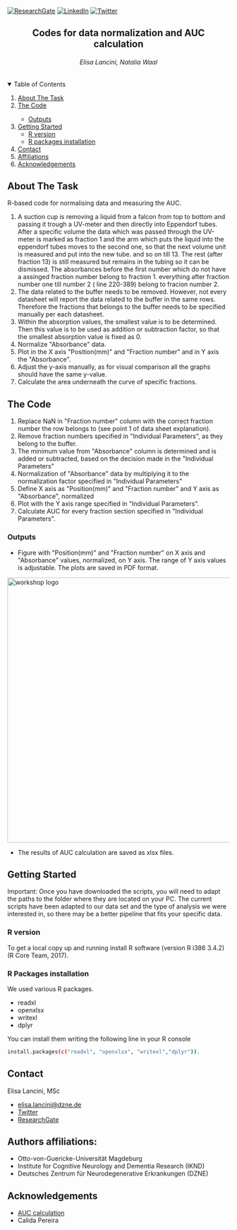 [![ResearchGate][researchgate-shield]][researchgate-url]
[![LinkedIn][linkedin-shield]][linkedin-url]
[![Twitter][Twitter-shield]][Twitter-url]

<!-- PROJECT LOGO -->
<p align="center">
  <h2 align="center">Codes for data normalization and AUC calculation</h3>
</p>
<p align="center">
  <h6 align="center">Elisa Lancini, Natalia Waal</h3>
</p>

<!-- TABLE OF CONTENTS -->
<details open="open">
  <summary>Table of Contents</summary>
  <ol>
    <li>
      <a href="#about-the-task">About The Task</a>
      </ul>
        <li><a href="#the-code">The Code</a></li>
      <ul>
          <li><a href="#outputs">Outputs</a></li>
      </ul>
    </li>
    <li>
      <a href="#getting-started">Getting Started</a>
      <ul>
        <li><a href="#r-version">R version</a></li>
        <li><a href="#r-packages-installation">R packages installation</a></li>
      </ul>
    </li>
    <li><a href="#contact">Contact</a></li>
    <li><a href="#contact">Affiliations</a></li>
    <li><a href="#acknowledgements">Acknowledgements</a></li>
  </ol>
</details>

<!-- ABOUT THE TASK -->
## About The Task 
R-based code for normalising data and measuring the AUC.

1. A suction cup is removing a liquid from a falcon from top to bottom and passing it trough a UV-meter and then directly into Eppendorf tubes. After a specific volume the data which was passed through the UV-meter is marked as fraction 1 and the arm which puts the liquid into the eppendorf tubes moves to the second one, so that the next volume unit is measured and put into the new tube. and so on till 13. The rest (after fraction 13) is still measured but remains in the tubing so it can be dismissed. The absorbances before the first number which do not have a assinged fraction number belong to fraction 1. everything after fraction number one till number 2 ( line 220-389) belong to fracion number 2.
2. The data related to the buffer needs to be removed. However, not every datasheet will report the data related to the buffer in the same rows. Therefore the fractions that belongs to the buffer needs to be specified manually per each datasheet.
3. Within the absorption values, the smallest value is to be determined. Then this value is to be used as addition or subtraction factor, so that the smallest absorption value is fixed as 0.
4. Normalize "Absorbance" data.
5. Plot in the X axis "Position(mm)" and "Fraction number" and in Y axis the "Absorbance".
6. Adjust the y-axis manually, as for visual comparison all the graphs should have the same y-value.
7. Calculate the area underneath the curve of specific fractions.

<!-- THE CODE -->
## The Code

1. Replace NaN in "Fraction number" column with the correct fraction number the row belongs to (see point 1 of data sheet explanation).
2. Remove fraction numbers specified in "Individual Parameters", as they belong to the buffer. 
3. The minimum value from "Absorbance" column is determined and is added or subtracted, based on the decision made in the "Individual Parameters"
4. Normalization of "Absorbance" data by multiplying it to the normalization factor specified in "Individual Parameters"
5. Define X axis as "Position(mm)" and "Fraction number" and Y axis as "Absorbance", normalized
6. Plot with the Y axis range specified in "Individual Parameters".
7. Calculate AUC for every fraction section specified in "Individual Parameters".

<!-- OUTPUTS -->
### Outputs

- Figure with "Position(mm)" and "Fraction number" on X axis and "Absorbance" values, normalized, on Y axis. The range of Y axis values is adjustable.
The plots are saved in PDF format.

<img src="https://github.com/ElisaLancini/images/blob/c6067f4077b2eac2a35e6ffde27222c1d6e5c1b2/Screenshot%202021-08-05%20at%2013.41.17.png" alt="workshop logo" width="600" style="margin:0 0 0 0"/>

- The results of AUC calculation are saved as xlsx files.


<!-- GETTING STARTED -->
## Getting Started

Important: Once you have downloaded the scripts, you will need to adapt the paths to the folder where they are located on your PC.
The current scripts have been adapted to our data set and the type of analysis we were interested in, so there may be a better pipeline that fits your specific data. 
### R version

To get a local copy up and running install R software (version R i386 3.4.2) (R Core Team, 2017).

### R Packages installation

We used various R packages.

* readxl
* openxlsx
* writexl
* dplyr

You can install them writing the following line in your R console

  ```sh
install.packages(c("readxl", "openxlsx", "writexl","dplyr")).
  ```
  
<!-- CONTACT -->
## Contact

Elisa Lancini, MSc

* elisa.lancini@dzne.de
* [Twitter](https://twitter.com/e_lancini/)
* [ResearchGate](https://www.researchgate.net/profile/Elisa-Lancini?ev=hdr_xprf)


<!-- AFFILIATIONS -->
## Authors affiliations:

- Otto-von-Guericke-Universität Magdeburg 
- Institute for Cognitive Neurology and Dementia Research (IKND)
- Deutsches Zentrum für Neurodegenerative Erkrankungen (DZNE)

<!-- ACKNOWLEDGEMENTS -->
## Acknowledgements
* [AUC calculation](https://stackoverflow.com/questions/4954507/calculate-the-area-under-a-curve/)
* Calida Pereira


<!-- MARKDOWN LINKS & IMAGES -->
<!-- https://www.markdownguide.org/basic-syntax/#reference-style-links -->
[researchgate-shield]: https://img.shields.io/badge/-ResearchGate-black.svg?style=for-the-badge&logo=ResearchGate&colorB=555
[researchgate-url]: https://www.researchgate.net/profile/Elisa-Lancini?ev=hdr_xprf
[linkedin-shield]: https://img.shields.io/badge/-LinkedIn-black.svg?style=for-the-badge&logo=linkedin&colorB=555
[linkedin-url]: https://www.linkedin.com/in/elisa-lancini/
[twitter-shield]: https://img.shields.io/badge/-Twitter-black.svg?style=for-the-badge&logo=Twitter&colorB=555
[twitter-url]: https://twitter.com/e_lancini
